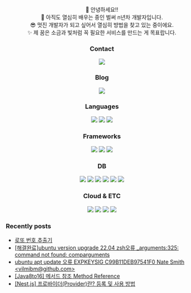 <p align="center">
👋 안녕하세요!! <br>
🌱 아직도 열심히 배우는 중인 벌써 n년차 개발자입니다.  <br>
😎 멋진 개발자가 되고 싶어서 열심히 방법을 찾고 있는 중이에요.  <br>
✨ 제 꿈은 소금과 빛처럼 꼭 필요한 서비스를 만드는 게 목표랍니다.  <br>
</p>


<!--
**yunjigo92/yunjigo92** is a ✨ _special_ ✨ repository because its `README.md` (this file) appears on your GitHub profile.

Here are some ideas to get you started:

- 🔭 I’m currently working on ...
- 🌱 I’m currently learning ...
- 👯 I’m looking to collaborate on ...
- 🤔 I’m looking for help with ...
- 💬 Ask me about ...
- 📫 How to reach me: ...
- 😄 Pronouns: ...
- ⚡ Fun fact: ...
-->
<h3 align="center">Contact</h3>
<p align="center">
 <a href="mailto:yunjigo92@gmail.com" target="_blank">
    <img src="https://img.shields.io/badge/yunjigo92@gmail.com-EA4335?style=flat-square&logo=Gmail&logoColor=white"/></a>
</p>
 
 
<h3 align="center">Blog</h3>
<p align="center">
 <a href="https://goyunji.tistory.com/" target="_blank">
    <img src="https://img.shields.io/badge/Tech_Blog-000000?style=flat-square&logo=Tistory&logoColor=white"/></a>
</p>


<h3 align="center">Languages</h3>
<p align="center">
  <img src="https://img.shields.io/badge/Java-007396?style=flat-square&logo=Java&logoColor=white"/>
  <img src="https://img.shields.io/badge/Go-00ADD8?style=flat-square&logo=Go&logoColor=white"/>
  <img src="https://img.shields.io/badge/TypeScript-3178C6?style=flat-square&logo=TypeScript&logoColor=white"/>
<br>
</p>

<h3 align="center">Frameworks</h3>
<p align="center">
  <img src="https://img.shields.io/badge/Spring-6DB33F?style=flat-square&logo=Spring&logoColor=white"/>
  <img src="https://img.shields.io/badge/Spring_Boot-6DB33F?style=flat-square&logo=SpringBoot&logoColor=white"/>
  <img src="https://img.shields.io/badge/NestJS-E0234E?style=flat-square&logo=NestJS&logoColor=white"/>
</p>

<h3 align="center">DB</h3>
<p align="center">
  <img src="https://img.shields.io/badge/My_SQL-4479A1?style=flat-square&logo=MySQL&logoColor=white"/>
  <img src="https://img.shields.io/badge/SQLite-003B57?style=flat-square&logo=SQLite&logoColor=white"/>
  <img src="https://img.shields.io/badge/Oracle-F80000?style=flat-square&logo=Oracle&logoColor=white"/>
<img src="https://img.shields.io/badge/MongoDB-47A248?style=flat-square&logo=MongoDB&logoColor=white"/>
  <img src="https://img.shields.io/badge/Apache_Cassandra-1287B1?style=flat-square&logo=ApacheCassandra&logoColor=white"/>
  <img src="https://img.shields.io/badge/Redis-DC382D?style=flat-square&logo=Redis&logoColor=white"/>
</p>


<h3 align="center">Cloud & ETC</h3>
<p align="center">
  <img src="https://img.shields.io/badge/Kubernetes-326CE5?style=flat-square&logo=Kubernetes&logoColor=white"/>
  <img src="https://img.shields.io/badge/Docker-2496ED?style=flat-square&logo=Docker&logoColor=white"/>
  <img src="https://img.shields.io/badge/Apache_Kafka-231F20?style=flat-square&logo=ApacheKafka&logoColor=white"/>
  <img src="https://img.shields.io/badge/Elasticsearch-005571?style=flat-square&logo=Elasticsearch&logoColor=white"/>
</p>


### Recently posts
<!-- BLOG-POST-LIST:START -->
- [로또 번호 추출기](https://yunjizzz.github.io/lotto/)
- [[해결완료]ubuntu version upgrade 22.04 zsh오류 _arguments:325: command not found: comparguments](https://goyunji.tistory.com/152)
- [ubuntu apt update 오류 EXPKEYSIG C99B11DEB97541F0 Nate Smith &lt;vilmibm@github.com&gt;](https://goyunji.tistory.com/151)
- [[Java8to16] 메서드 참조 Method Reference](https://goyunji.tistory.com/150)
- [[Nest.js] 프로바이더&lpar;Provider&rpar;란? 등록 및 사용 방법](https://goyunji.tistory.com/149)
<!-- BLOG-POST-LIST:END -->
